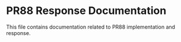 # PR88 Response Documentation

This file contains documentation related to PR88 implementation and response.
